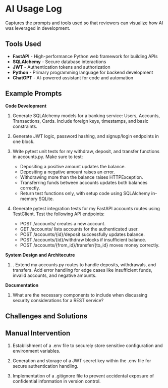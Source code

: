 # AI Usage Log
Captures the prompts and tools used so that reviewers can visualize how AI was leveraged in development.

## Tools Used
- **FastAPI** - High-performance Python web framework for building APIs
- **SQLAlchemy** - Secure database interactions
- **JWT** - Authentication tokens and authorization
- **Python** - Primary programming language for backend development
- **ChatGPT** - AI-powered assistant for code and automation

## Example Prompts

**Code Development**
1. Generate SQLAlchemy models for a banking service: Users, Accounts, Transactions, Cards. Include foreign keys, timestamps, and basic constraints.

2. Generate JWT logic, password hashing, and signup/login endpoints in one block.

3. Write pytest unit tests for my withdraw, deposit, and transfer functions in accounts.py. Make sure to test:
    - Depositing a positive amount updates the balance.
    - Depositing a negative amount raises an error.
    - Withdrawing more than the balance raises HTTPException.
    - Transferring funds between accounts updates both balances correctly.
    - Return test functions only, with setup code using SQLAlchemy in-memory SQLite.
    
4. Generate pytest integration tests for my FastAPI accounts routes using TestClient. Test the following API endpoints:
    - POST /accounts/ creates a new account.
    - GET /accounts/ lists accounts for the authenticated user.
    - POST /accounts/{id}/deposit successfully updates balance.
    - POST /accounts/{id}/withdraw blocks if insufficient balance.
    - POST /accounts/{from_id}/transfer/{to_id} moves money correctly.

**System Design and Architecutre**
1. . Extend my accounts.py routes to handle deposits, withdrawals, and transfers. Add error handling for edge cases like insufficient funds, invalid accounts, and negative amounts.

**Documentation**
1. What are the necessary components to include when discussing security considerations for a REST service?


## Challenges and Solutions

## Manual Intervention
1. Establishment of a .env file to securely store sensitive configuration and environment variables.

2. Generation and storage of a JWT secret key within the .env file for secure authentication handling.

3. Implementation of a .gitignore file to prevent accidental exposure of confidential information in version control.
